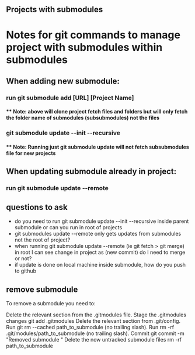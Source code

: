 ## Projects with submodules

# Notes for git commands to manage project with submodules within submodules
## When adding new submodule:
### run git submodule add [URL] [Project Name]
#### ** Note: above will clone project fetch files and folders but will only fetch the folder name of submodules (subsubmodules) not the files
### git submodule update --init --recursive
#### ** Note:  Running just git submodule update will not fetch subsubmodules file for new projects

## When updating submodule already in project:
### run git submodule update --remote

## questions to ask
- do you need to run git submodule update --init --recursive inside parent submodule or can you run in root of projects
- git submodules update --remote only gets updates from submodules not the root of project?
- when running git submodule update --remote (ie git fetch > git merge) in root I can see change in project as (new commit) do I need to merge or not?
- if update is done on local machine inside submodule, how do you push to github
  
## remove submodule
To remove a submodule you need to:

Delete the relevant section from the .gitmodules file.
Stage the .gitmodules changes git add .gitmodules
Delete the relevant section from .git/config.
Run git rm --cached path_to_submodule (no trailing slash).
Run rm -rf .git/modules/path_to_submodule (no trailing slash).
Commit git commit -m "Removed submodule "
Delete the now untracked submodule files rm -rf path_to_submodule

